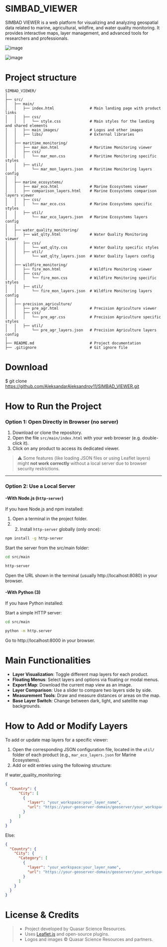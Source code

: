 # SIMBAD_VIEWER
SIMBAD VIEWER is a web platform for visualizing and analyzing geospatial data related to marine, agricultural, wildfire, and water quality monitoring. It provides interactive maps, layer management, and advanced tools for researchers and professionals.

![image](https://github.com/user-attachments/assets/69b4f18d-352d-4915-ae51-b7d355096fe7)

![image](https://github.com/user-attachments/assets/94445236-16b5-4e14-ad1e-9ba8a5a09249)


# Project structure

```text
SIMBAD_VIEWER/
│
├── src/
│   ├── main/
│   │   ├── index.html                # Main landing page with product links
│   │   ├── css/
│   │   │   └── style.css             # Main styles for the landing and shared elements
│   │   ├── main_images/              # Logos and other images
│   │   ├── libs/                     # External libraries
│   │
│   ├── maritime_monitoring/
│   │   ├── mar_mon.html              # Maritime Monitoring viewer
│   │   ├── css/
│   │   │   └── mar_mon.css           # Maritime Monitoring specific styles
│   │   ├── util/
│   │       └── mar_mon_layers.json   # Maritime Monitoring layers config
│   │
│   ├── marine_ecosystems/
│   │   ├── mar_eco.html              # Marine Ecosystems viewer
│   │   ├── comparison_layers.html    # Marine Ecosystems comparison layers viewer
│   │   ├── css/
│   │   │   └── mar_eco.css           # Marine Ecosystems specific styles
│   │   ├── util/
│   │       └── mar_eco_layers.json   # Marine Ecosystems layers config
│   │
│   ├── water_quality_monitoring/
│   │   ├── wat_qlty.html             # Water Quality Monitoring viewer
│   │   ├── css/
│   │   │   └── wat_qlty.css          # Water Quality specific styles
│   │   ├── util/
│   │       └── wat_qlty_layers.json  # Water Quality layers config
│   │
│   ├── wildfire_monitoring/
│   │   ├── fire_mon.html             # Wildfire Monitoring viewer
│   │   ├── css/
│   │   │   └── fire_mon.css          # Wildfire Monitoring specific styles
│   │   ├── util/
│   │       └── fire_mon_layers.json  # Wildfire Monitoring layers config
│   │
│   ├── precision_agriculture/
│   │   ├── pre_agr.html              # Precision Agriculture viewer
│   │   ├── css/
│   │   │   └── pre_agr.css           # Precision Agriculture specific styles
│   │   ├── util/
│   │       └── pre_agr_layers.json   # Precision Agriculture layers config
│
├── README.md                         # Project documentation
├── .gitignore                        # Git ignore file
```
# Download

$ git clone https://github.com/AleksandarAleksandrov11/SIMBAD_VIEWER.git

# How to Run the Project

### Option 1: Open Directly in Browser (no server)

1. Download or clone the repository.
2. Open the file `src/main/index.html` with your web browser (e.g. double-click it).
3. Click on any product to access its dedicated viewer.

> ⚠️ Some features (like loading JSON files or using Leaflet layers) might **not work correctly** without a local server due to browser security restrictions.

---

### Option 2: Use a Local Server

#### -With Node.js (`http-server`)
If you have Node.js and npm installed:

1. Open a terminal in the project folder.
2. 2. Install `http-server` globally (only once):
   
```bash
npm install -g http-server
```
Start the server from the src/main folder:

```bash
cd src/main

http-server
```
Open the URL shown in the terminal (usually http://localhost:8080) in your browser.

#### -With Python (3)
If you have Python installed:

Start a simple HTTP server:

```bash
cd src/main

python -m http.server
```
Go to http://localhost:8000 in your browser.

# Main Functionalities

- **Layer Visualization**: Toggle different map layers for each product.
- **Floating Menus**: Select layers and options via floating or modal menus.
- **Export Map**: Download the current map view as an image.
- **Layer Comparison**: Use a slider to compare two layers side by side.
- **Measurement Tools**: Draw and measure distances or areas on the map.
- **Base Layer Switch**: Change between dark, light, and satellite map backgrounds.

# How to Add or Modify Layers

To add or update map layers for a specific viewer:

1. Open the corresponding JSON configuration file, located in the `util/` folder of each product (e.g., `mar_eco_layers.json` for Marine Ecosystems).
2. Add or edit entries using the following structure:
   
If water_quality_monitoring:

```json
{
  "Country": {
      "City": [
        {
          "layer": "your_workspace:your_layer_name",
          "url": "https://your-geoserver-domain/geoserver/your_workspace/wms?service=WMS&version=1.1.0&request=GetMap&layers=your_workspace:your_layer_name&bbox=minX,minY,maxX,maxY&width=768&height=673&srs=EPSG:4326&format=image/png"
        }
      ]
  }
}
```

Else:

```json
{
  "Country": {
    "City": {
      "Category": [
        {
          "layer": "your_workspace:your_layer_name",
          "url": "https://your-geoserver-domain/geoserver/your_workspace/wms?service=WMS&version=1.1.0&request=GetMap&layers=your_workspace:your_layer_name&bbox=minX,minY,maxX,maxY&width=768&height=673&srs=EPSG:4326&format=image/png"
        }
      ]
    }
  }
}
```

# License & Credits
> - Project developed by Quasar Science Resources.
> - Uses [Leaflet.js](https://leafletjs.com/) and open-source plugins.
> - Logos and images © Quasar Science Resources and partners.


